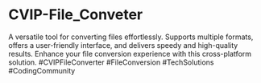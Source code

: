 # CVIP-File_Conveter
A versatile tool for converting files effortlessly. Supports multiple formats, offers a user-friendly interface, and delivers speedy and high-quality results. Enhance your file conversion experience with this cross-platform solution. #CVIPFileConverter #FileConversion #TechSolutions #CodingCommunity
